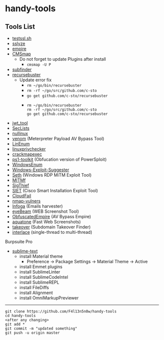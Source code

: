# handy-tools

## Tools List

- [testssl.sh][0]
- [sslyze][24]
- [empire][1]
- [CMSmap][2]
	- Do not forget to update Plugins after install
		- `cmsmap -U P`
- [subfinder][3]
- [recursebuster][4]
	- Update error fix
		- `rm ~/go/bin/recursebuster`
		- `rm -rf ~/go/src/github.com/c-sto`
		- `go get github.com/c-sto/recursebuster`
		- ```
		  rm ~/go/bin/recursebuster
		  rm -rf ~/go/src/github.com/c-sto
		  go get github.com/c-sto/recursebuster 
		  ```
- [jwt_tool][5]
- [SecLists][6]
- [nullinux][7]
- [venom][8] (Meterpreter Payload AV Bypass Tool)
- [LinEnum][9]
- [linuxprivchecker][10]
- [crackmapexec][11]
- [ps1-toolkit][12] (Obfucation version of PowerSploit)
- [WindowsEnum][13]
- [Windows-Exploit-Suggester][14]
- [Seth][15] (Windows RDP MiTM Exploit Tool)
- [MITMf][16]
- [SigThief][17]
- [SIET][18] (Cisco Smart Installation Exploit Tool)
- [CloudFail][19]
- [nmap-vulners][20]
- [Infoga][21] (Emails harvester)
- [eyeBeam][22] (WEB Screenshot Tool)
- [ObfuscatedEmpire][23] (AV Bypass Empire)
- [aquatone][25] (Fast Web Screenshots)
- [takeover][26] (Subdomain Takeover Finder)
- [interlace][27] (single-thread to multi-thread)

Burpsuite Pro

- [sublime-text][sublime]
	- install Material theme
		- Preference -> Package Settings -> Material Theme -> Active
	- install Emmet plugins
	- install SublimeLinter
	- install SublimeCodeIntel
	- install SublimeREPL
	- install FileDiffs
	- install Alignment
	- install OmniMarkupPreviewer

[0]: https://testssl.sh/
[1]: https://github.com/EmpireProject/Empire
[2]: https://github.com/Dionach/CMSmap
[3]: https://github.com/subfinder/subfinder#direct-installation
[4]: https://github.com/C-Sto/recursebuster
[5]: https://github.com/ticarpi/jwt_tool
[6]: https://github.com/danielmiessler/SecLists
[7]: https://github.com/m8r0wn/nullinux
[8]: https://github.com/r00t-3xp10it/venom
[9]: https://github.com/rebootuser/LinEnum
[10]: https://github.com/sleventyeleven/linuxprivchecker
[11]: https://github.com/byt3bl33d3r/CrackMapExec
[12]: https://github.com/vysec/ps1-toolkit.git
[13]: https://github.com/absolomb/WindowsEnum
[14]: https://github.com/GDSSecurity/Windows-Exploit-Suggester
[15]: https://github.com/SySS-Research/Seth
[16]: https://github.com/byt3bl33d3r/MITMf
[17]: https://github.com/secretsquirrel/SigThief
[18]: https://github.com/Sab0tag3d/SIET
[19]: https://github.com/m0rtem/CloudFail
[20]: https://github.com/vulnersCom/nmap-vulners
[21]: https://github.com/The404Hacking/Infoga
[22]: https://github.com/F4l13n5n0w/eyeBeam
[23]: https://github.com/cobbr/ObfuscatedEmpire
[24]: https://github.com/nabla-c0d3/sslyze
[25]: https://github.com/michenriksen/aquatone
[26]: https://github.com/m4ll0k/takeover
[27]: https://github.com/codingo/Interlace


[sublime]: https://www.sublimetext.com/3

---
```
git clone https://github.com/F4l13n5n0w/handy-tools
cd handy-tools
<after any changing>
git add *
git commit -m "updated something"
git push -u origin master
```

